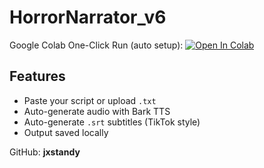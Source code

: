 # HorrorNarrator_v6

Google Colab One-Click Run (auto setup):
[![Open In Colab](https://colab.research.google.com/assets/colab-badge.svg)](https://colab.research.google.com/github/jxstandy/HorrorNarrator_v6/blob/main/horrornarrator_v6.ipynb)

## Features
- Paste your script or upload `.txt`
- Auto-generate audio with Bark TTS
- Auto-generate `.srt` subtitles (TikTok style)
- Output saved locally

GitHub: **jxstandy**
